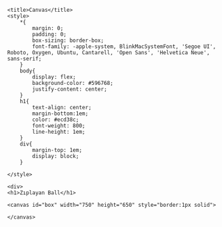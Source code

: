 <!DOCTYPE html>
<html lang="en">
<head>
    <meta charset="UTF-8">
    <meta http-equiv="X-UA-Compatible" content="IE=edge">
    <meta name="viewport" content="width=device-width, initial-scale=1.0">
    
    <title>Canvas</title>
    <style>
        *{
            margin: 0;
            padding: 0;
            box-sizing: border-box;
            font-family: -apple-system, BlinkMacSystemFont, 'Segoe UI', Roboto, Oxygen, Ubuntu, Cantarell, 'Open Sans', 'Helvetica Neue', sans-serif;
        }
        body{
            display: flex;
            background-color: #596768;
            justify-content: center;
        }
        h1{
            text-align: center;
            margin-bottom:1em;
            color: #ecd38c;
            font-weight: 800;
            line-height: 1em;
        }
        div{
            margin-top: 1em;
            display: block;
        }
     
    </style>
    
</head>
<body>
    
    <div>
    <h1>Zıplayan Ball</h1>

    <canvas id="box" width="750" height="650" style="border:1px solid">

    </canvas>
</div>

<script >
var box = document.getElementById("box");
var cizim = box.getContext("2d");

var en = box.width;
var boy = box.height;
var x = en/2;
var y = boy/2;
var dx = 2 * Math.PI;
var dy = 1 * Math.PI;

function ziplayanTop(){
    temizle();
    cizim.beginPath();
    cizim.arc(x,y,10,0,2*Math.PI);
    cizim.closePath();
    cizim.fillStyle = "#ff0000";
    x = x + dx ;
    y = y + dy ;
    cizim.fill();
    if(x >= en - 10 || x <= 10)
        dx = -1 * dx;
    if(y >= boy - 10 || y <= 10)
        dy = -1 * dy;

}
function temizle(){
    cizim.beginPath();
    cizim.fillStyle ="#c2a1e0";
    cizim.fillRect(0,0,box.width,box.height);
    cizim.closePath();
    cizim.fill();
}
setInterval(ziplayanTop,10);

</script>
</body>
</html>
